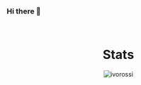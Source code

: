 ### Hi there 👋

</br><h1 align="center">Stats</h1>

<p align="center">
  <img align="center"src="https://github-readme-stats.vercel.app/api?username=ivorossi&show_icons=true&hide=contribs&theme=vision-friendly-dark" alt="ivorossi" />
</p>
